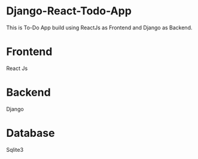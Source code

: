 # Django-React-Todo-App

This is To-Do App build using ReactJs as Frontend and Django as Backend.

# Frontend
  React Js

# Backend
  Django 

# Database 

  Sqlite3 
